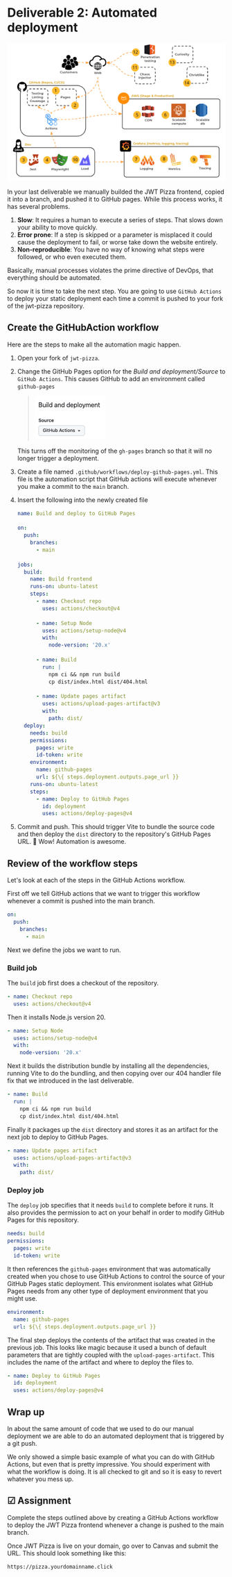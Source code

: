 # Deliverable 2: Automated deployment

![course overview](../courseOverview.png)

In your last deliverable we manually builded the JWT Pizza frontend, copied it into a branch, and pushed it to GitHub pages. While this process works, it has several problems.

1. **Slow**: It requires a human to execute a series of steps. That slows down your ability to move quickly.
1. **Error prone**: If a step is skipped or a parameter is misplaced it could cause the deployment to fail, or worse take down the website entirely.
1. **Non-reproducible**: You have no way of knowing what steps were followed, or who even executed them.

Basically, manual processes violates the prime directive of DevOps, that everything should be automated.

So now it is time to take the next step. You are going to use `GitHub Actions` to deploy your static deployment each time a commit is pushed to your fork of the jwt-pizza repository.

## Create the GitHubAction workflow

Here are the steps to make all the automation magic happen.

1. Open your fork of `jwt-pizza`.
1. Change the GitHub Pages option for the _Build and deployment/Source_ to `GitHub Actions`. This causes GitHub to add an environment called `github-pages`

   > ![GitHub Pages Source Actions](gitHubPagesSourceAction.png)

   This turns off the monitoring of the `gh-pages` branch so that it will no longer trigger a deployment.

1. Create a file named `.github/workflows/deploy-github-pages.yml`. This file is the automation script that GitHub actions will execute whenever you make a commit to the `main` branch.
1. Insert the following into the newly created file

   ```yml
   name: Build and deploy to GitHub Pages

   on:
     push:
       branches:
         - main

   jobs:
     build:
       name: Build frontend
       runs-on: ubuntu-latest
       steps:
         - name: Checkout repo
           uses: actions/checkout@v4

         - name: Setup Node
           uses: actions/setup-node@v4
           with:
             node-version: '20.x'

         - name: Build
           run: |
             npm ci && npm run build
             cp dist/index.html dist/404.html

         - name: Update pages artifact
           uses: actions/upload-pages-artifact@v3
           with:
             path: dist/
     deploy:
       needs: build
       permissions:
         pages: write
         id-token: write
       environment:
         name: github-pages
         url: ${\{ steps.deployment.outputs.page_url }}
       runs-on: ubuntu-latest
       steps:
         - name: Deploy to GitHub Pages
           id: deployment
           uses: actions/deploy-pages@v4
   ```

1. Commit and push. This should trigger Vite to bundle the source code and then deploy the `dist` directory to the repository's GitHub Pages URL. 🎉 Wow! Automation is awesome.

## Review of the workflow steps

Let's look at each of the steps in the GitHub Actions workflow.

First off we tell GitHub actions that we want to trigger this workflow whenever a commit is pushed into the main branch.

```yml
on:
  push:
    branches:
      - main
```

Next we define the jobs we want to run.

### Build job

The `build` job first does a checkout of the repository.

```yml
- name: Checkout repo
  uses: actions/checkout@v4
```

Then it installs Node.js version 20.

```yml
- name: Setup Node
  uses: actions/setup-node@v4
  with:
    node-version: '20.x'
```

Next it builds the distribution bundle by installing all the dependencies, running Vite to do the bundling, and then copying over our 404 handler file fix that we introduced in the last deliverable.

```yml
- name: Build
  run: |
    npm ci && npm run build
    cp dist/index.html dist/404.html
```

Finally it packages up the `dist` directory and stores it as an artifact for the next job to deploy to GitHub Pages.

```yml
- name: Update pages artifact
  uses: actions/upload-pages-artifact@v3
  with:
    path: dist/
```

### Deploy job

The `deploy` job specifies that it needs `build` to complete before it runs. It also provides the permission to act on your behalf in order to modify GitHub Pages for this repository.

```yml
needs: build
permissions:
  pages: write
  id-token: write
```

It then references the `github-pages` environment that was automatically created when you chose to use GitHub Actions to control the source of your GitHub Pages static deployment. This environment isolates what GitHub Pages needs from any other type of deployment environment that you might use.

```yml
environment:
  name: github-pages
  url: ${\{ steps.deployment.outputs.page_url }}
```

The final step deploys the contents of the artifact that was created in the previous job. This looks like magic because it used a bunch of default parameters that are tightly coupled with the `upload-pages-artifact`. This includes the name of the artifact and where to deploy the files to.

```yml
- name: Deploy to GitHub Pages
  id: deployment
  uses: actions/deploy-pages@v4
```

## Wrap up

In about the same amount of code that we used to do our manual deployment we are able to do an automated deployment that is triggered by a git push.

We only showed a simple basic example of what you can do with GitHub Actions, but even that is pretty impressive. You should experiment with what the workflow is doing. It is all checked to git and so it is easy to revert whatever you mess up.

## ☑ Assignment

Complete the steps outlined above by creating a GitHub Actions workflow to deploy the JWT Pizza frontend whenever a change is pushed to the main branch.

Once JWT Pizza is live on your domain, go over to Canvas and submit the URL. This should look something like this:

```txt
https://pizza.yourdomainname.click
```
